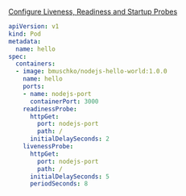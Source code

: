[Configure Liveness, Readiness and Startup Probes](https://kubernetes.io/docs/tasks/configure-pod-container/configure-liveness-readiness-startup-probes/)

```yaml
apiVersion: v1
kind: Pod
metadata:
  name: hello
spec:
  containers:
  - image: bmuschko/nodejs-hello-world:1.0.0
    name: hello
    ports:
    - name: nodejs-port
      containerPort: 3000
    readinessProbe:
      httpGet:
        port: nodejs-port
        path: /
      initialDelaySeconds: 2
    livenessProbe:
      httpGet:
        port: nodejs-port
        path: /
      initialDelaySeconds: 5
      periodSeconds: 8
```
